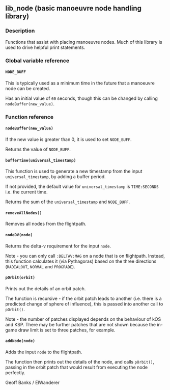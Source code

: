 ## lib\_node (basic manoeuvre node handling library)

### Description

Functions that assist with placing manoeuvre nodes. Much of this library is used to drive helpful print statements.

### Global variable reference

#### `NODE_BUFF`

This is typically used as a minimum time in the future that a manoeuvre node can be created.

Has an initial value of `60` seconds, though this can be changed by calling `nodeBuffer(new_value)`.

### Function reference

#### `nodeBuffer(new_value)`

If the new value is greater than 0, it is used to set `NODE_BUFF`.

Returns the value of `NODE_BUFF`.

#### `bufferTime(universal_timestamp)`

This function is used to generate a new timestamp from the input `universal_timestamp`, by adding a buffer period.

If not provided, the default value for `universal_timestamp` is `TIME:SECONDS` i.e. the current time.

Returns the sum of the `universal_timestamp` and `NODE_BUFF`.

#### `removeAllNodes()`

Removes all nodes from the flightpath.

#### `nodeDV(node)`

Returns the delta-v requirement for the input `node`. 

Note - you can only call `:DELTAV:MAG` on a node that is on flightpath. Instead, this function calculates it (via Pythagoras) based on the three directions (`RADIALOUT`, `NORMAL` and `PROGRADE`).

#### `pOrbit(orbit)`

Prints out the details of an orbit patch.

The function is recursive - if the orbit patch leads to another (i.e. there is a predicted change of sphere of influence), this is passed into another call to `pOrbit()`.

Note - the number of patches displayed depends on the behaviour of kOS and KSP. There may be further patches that are not shown because the in-game draw limit is set to three patches, for example.

#### `addNode(node)`

Adds the input `node` to the flightpath.

The function then prints out the details of the node, and calls `pOrbit()`, passing in the orbit patch that would result from executing the node perfectly.

Geoff Banks / ElWanderer

